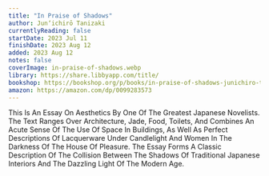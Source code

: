 ```yaml
---
title: "In Praise of Shadows"
author: Junʼichirō Tanizaki
currentlyReading: false
startDate: 2023 Jul 11
finishDate: 2023 Aug 12
added: 2023 Aug 12
notes: false
coverImage: in-praise-of-shadows.webp
library: https://share.libbyapp.com/title/
bookshop: https://bookshop.org/p/books/in-praise-of-shadows-junichiro-tanizaki/9514727
amazon: https://amazon.com/dp/0099283573
---
```


This Is An Essay On Aesthetics By One Of The Greatest Japanese Novelists. The Text Ranges Over Architecture, Jade, Food, Toilets, And Combines An Acute Sense Of The Use Of Space In Buildings, As Well As Perfect Descriptions Of Lacquerware Under Candlelight And Women In The Darkness Of The House Of Pleasure. The Essay Forms A Classic Description Of The Collision Between The Shadows Of Traditional Japanese Interiors And The Dazzling Light Of The Modern Age.  
